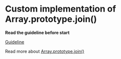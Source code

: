 # Custom implementation of Array.prototype.join()

**Read the guideline before start**

[Guideline](https://github.com/mate-academy/js_task-guideline/blob/master/README.md)

Read more about [Array.prototype.join()](https://developer.mozilla.org/en-US/docs/Web/JavaScript/Reference/Global_Objects/Array/join)
